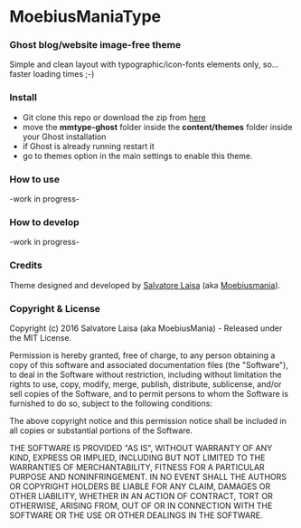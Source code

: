 # MoebiusManiaType
### Ghost blog/website image-free theme

Simple and clean layout with typographic/icon-fonts elements only, so... faster loading times ;-)

### Install
* Git clone this repo or download the zip from [here](https://github.com/moebiusmania/mmtype-ghost/archive/master.zip)
* move the **mmtype-ghost** folder inside the **content/themes** folder inside your Ghost installation
* if Ghost is already running restart it  
* go to themes option in the main settings to enable this theme.

### How to use
-work in progress-

### How to develop
-work in progress-

### Credits
Theme designed and developed by [Salvatore Laisa](http://www.salvatorelaisa.me/) (aka [Moebiusmania](https://github.com/moebiusmania/)).

### Copyright & License
Copyright (c) 2016 Salvatore Laisa (aka MoebiusMania) - Released under the MIT License.

Permission is hereby granted, free of charge, to any person obtaining a copy of this software and associated documentation files (the "Software"), to deal in the Software without restriction, including without limitation the rights to use, copy, modify, merge, publish, distribute, sublicense, and/or sell copies of the Software, and to permit persons to whom the Software is furnished to do so, subject to the following conditions:

The above copyright notice and this permission notice shall be included in all copies or substantial portions of the Software.

THE SOFTWARE IS PROVIDED "AS IS", WITHOUT WARRANTY OF ANY KIND, EXPRESS OR IMPLIED, INCLUDING BUT NOT LIMITED TO THE WARRANTIES OF MERCHANTABILITY, FITNESS FOR A PARTICULAR PURPOSE AND NONINFRINGEMENT. IN NO EVENT SHALL THE AUTHORS OR COPYRIGHT HOLDERS BE LIABLE FOR ANY CLAIM, DAMAGES OR OTHER LIABILITY, WHETHER IN AN ACTION OF CONTRACT, TORT OR OTHERWISE, ARISING FROM, OUT OF OR IN CONNECTION WITH THE SOFTWARE OR THE USE OR OTHER DEALINGS IN THE SOFTWARE.
